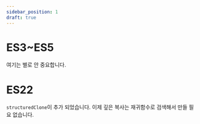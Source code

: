 ```yaml
---
sidebar_position: 1
draft: true
---
```


# ES3~ES5

여기는 별로 안 중요합니다.

# ES22

`structuredClone`이 추가 되었습니다. 이제 깊은 복사는 재귀함수로 검색해서 만들 필요 없습니다.
